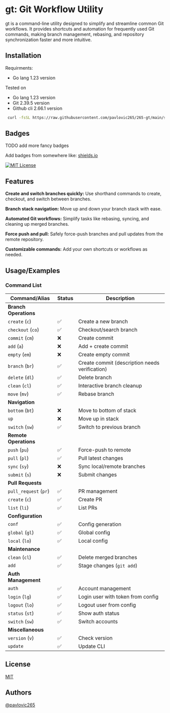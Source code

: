 
# gt: Git Workflow Utility
gt is a command-line utility designed to simplify and streamline common Git workflows. It provides shortcuts and automation for frequently used Git commands, making branch management, rebasing, and repository synchronization faster and more intuitive.

## Installation

Requirments:
- Go lang 1.23 version

Tested on
- Go lang 1.23 version
- Git 2.39.5  version
- Github cli 2.66.1 version

```bash
 curl -fsSL https://raw.githubusercontent.com/pavlovic265/265-gt/main/scripts/install.sh | bash
```
    

## Badges

TODO add more fancy badges

Add badges from somewhere like: [shields.io](https://shields.io/)

[![MIT License](https://img.shields.io/badge/License-MIT-green.svg)](https://github.com/pavlovic265/265-gt/blob/main/LICENSE)


## Features
**Create and switch branches quickly:** Use shorthand commands to create, checkout, and switch between branches.

**Branch stack navigation:** Move up and down your branch stack with ease.

**Automated Git workflows:** Simplify tasks like rebasing, syncing, and cleaning up merged branches.

**Force push and pull:** Safely force-push branches and pull updates from the remote repository.

**Customizable commands:** Add your own shortcuts or workflows as needed.

## Usage/Examples

### Command List



| Command/Alias               | Status | Description                                  |
|-----------------------------|--------|----------------------------------------------|
| **Branch Operations**       |        |                                              |
| `create` (`c`)              | ✅     | Create a new branch                          |
| `checkout` (`co`)           | ✅     | Checkout/search branch                       |
| `commit` (`cm`)             | ❌     | Create commit                                |
|   `add` (`a`)               | ❌     | Add + create commit                          |
|   `empty` (`em`)            | ❌     | Create empty commit                          |
| `branch` (`br`)             | ✅     | Create commit (description needs verification)|
|   `delete` (`dl`)           | ✅     | Delete branch                                |
|   `clean` (`cl`)            | ✅     | Interactive branch cleanup                  |
| `move` (`mv`)               | ✅     | Rebase branch                                |
| **Navigation**              |        |                                              |
| `bottom` (`bt`)             | ❌     | Move to bottom of stack                     |
| `up`                        | ❌     | Move up in stack                            |
| `switch` (`sw`)             | ✅     | Switch to previous branch                   |
| **Remote Operations**       |        |                                              |
| `push` (`pu`)               | ✅     | Force-push to remote                        |
| `pull` (`pl`)               | ✅     | Pull latest changes                         |
| `sync` (`sy`)               | ❌     | Sync local/remote branches                  |
| `submit` (`s`)              | ❌     | Submit changes                              |
| **Pull Requests**           |        |                                              |
| `pull_request` (`pr`)       | ✅     | PR management                               |
|   `create` (`c`)            | ✅     | Create PR                                   |
|   `list` (`li`)             | ✅     | List PRs                                    |
| **Configuration**           |        |                                              |
| `conf`                      | ✅     | Config generation                           |
|   `global` (`gl`)           | ✅     | Global config                               |
|   `local` (`lo`)            | ✅     | Local config                                |
| **Maintenance**             |        |                                              |
| `clean` (`cl`)              | ✅     | Delete merged branches                      |
| `add`                       | ✅     | Stage changes (`git add`)                   |
| **Auth Management**         |        |                                              |
| `auth`                      | ✅     | Account management                          |
|   `login` (`lg`)            | ✅     | Login user with token from config            |
|   `logout` (`lo`)           | ✅     | Logout user from config                     |
|   `status` (`st`)           | ✅     | Show auth status                            |
|   `switch` (`sw`)           | ✅     | Switch accounts                             |
| **Miscellaneous**           |        |                                              |
| `version` (`v`)             | ✅     | Check version                               |
| `update`                    | ✅     | Update CLI                                  |

## License

[MIT](https://github.com/pavlovic265/265-gt/blob/main/LICENSE)


## Authors

[@pavlovic265](https://github.com/pavlovic265)


